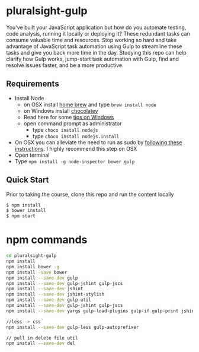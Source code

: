 # pluralsight-gulp
You've built your JavaScript application but how do you automate testing, code analysis, running it locally or deploying it? These redundant tasks can consume valuable time and resources. Stop working so hard and take advantage of JavaScript task automation using Gulp to streamline these tasks and give you back more time in the day. Studying this repo can help clarify how Gulp works, jump-start task automation with Gulp, find and resolve issues faster, and be a more productive.

## Requirements

- Install Node
	- on OSX install [home brew](http://brew.sh/) and type `brew install node`
	- on Windows install [chocolatey](https://chocolatey.org/) 
    - Read here for some [tips on Windows](http://jpapa.me/winnode)
    - open command prompt as administrator
        - type `choco install nodejs`
        - type `choco install nodejs.install`
- On OSX you can alleviate the need to run as sudo by [following these instructions](http://jpapa.me/nomoresudo). I highly recommend this step on OSX
- Open terminal
- Type `npm install -g node-inspector bower gulp`

## Quick Start
Prior to taking the course, clone this repo and run the content locally
```bash
$ npm install
$ bower install
$ npm start
```

# npm commands
```bash
cd pluralsight-gulp
npm install
npm install bower -g
npm install -save bower
npm install --save-dev gulp
npm install --save-dev gulp-jshint gulp-jscs
npm install --save-dev jshint
npm install --save-dev jshint-stylish
npm install --save-dev gulp-util
npm install --save-dev gulp-jshint gulp-jscs
npm install --save-dev yargs gulp-load-plugins gulp-if gulp-print jshint-stylish gulp-util

//less -> css
npm install --save-dev gulp-less gulp-autoprefixer

// pull in delete file util
npm install --save-dev del
```